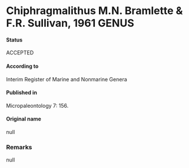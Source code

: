 Chiphragmalithus M.N. Bramlette & F.R. Sullivan, 1961 GENUS
=======

#### Status
ACCEPTED

#### According to
Interim Register of Marine and Nonmarine Genera

#### Published in
Micropaleontology 7: 156.

#### Original name
null

### Remarks
null